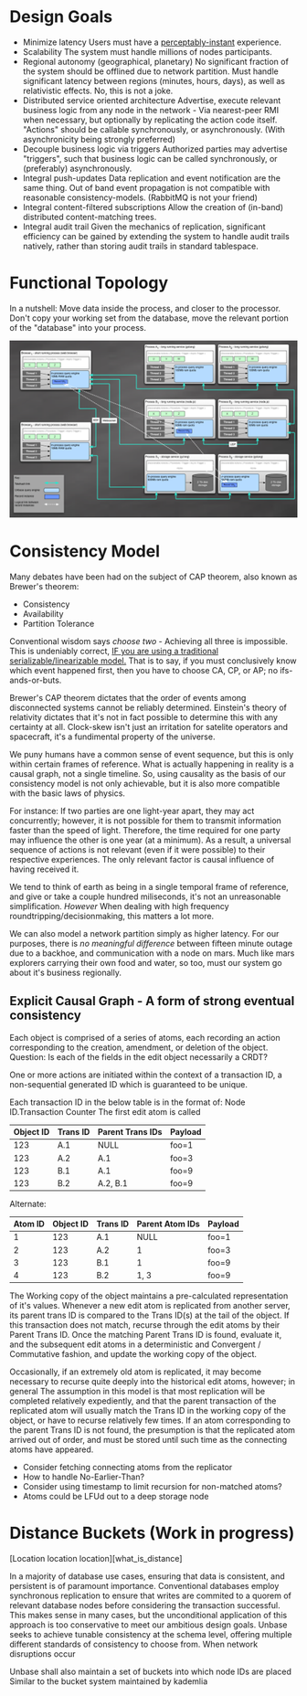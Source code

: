 
# Design Goals

* Minimize latency
  Users must have a [perceptably-instant](http://www.nngroup.com/articles/response-times-3-important-limits/) experience.
* Scalability
  The system must handle millions of nodes participants.
* Regional autonomy (geographical, planetary)
  No significant fraction of the system should be offlined due to network partition.
  Must handle significant latency between regions (minutes, hours, days), as well as relativistic effects. No, this is not a joke.
* Distributed service oriented architecture
  Advertise, execute relevant business logic from any node in the network - Via nearest-peer RMI when necessary, but optionally by replicating the action code itself.
  "Actions" should be callable synchronously, or asynchronously. (With asynchronicity being strongly preferred)
* Decouple business logic via triggers
  Authorized parties may advertise "triggers", such that business logic can be called synchronously, or (preferably) asynchronously.
* Integral push-updates
  Data replication and event notification are the same thing. Out of band event propagation is not compatible with reasonable consistency-models. (RabbitMQ is not your friend)
* Integral content-filtered subscriptions
  Allow the creation of (in-band) distributed content-matching trees.
* Integral audit trail
  Given the mechanics of replication, significant efficiency can be gained by extending the system to handle audit trails natively, rather than storing audit trails in standard tablespace.

# Functional Topology

In a nutshell: Move data inside the process, and closer to the processor. Don't copy your working set from the database, move the relevant portion of the "database" into your process.

![Example topology](./docs/Model.png)

# Consistency Model

Many debates have been had on the subject of CAP theorem, also known as Brewer's theorem:
* Consistency
* Availability
* Partition Tolerance

Conventional wisdom says *choose two* - Achieving all three is impossible.
This is undeniably correct, [IF you are using a traditional serializable/linearizable model.](https://groups.google.com/forum/#!msg/cloud-computing/nn7Sw5T0eSE/NxOTUwD_0ykJ)
That is to say, if you must conclusively know which event happened first, then you have to choose CA, CP, or AP; no ifs-ands-or-buts.

Brewer's CAP theorem dictates that the order of events among disconnected systems cannot be reliably determined.
Einstein's theory of relativity dictates that it's not in fact possible to determine this with any certainty at all.
Clock-skew isn't just an irritation for satelite operators and spacecraft, it's a fundimental property of the universe.

We puny humans have a common sense of event sequence, but this is only within certain frames of reference.
What is actually happening in reality is a causal graph, not a single timeline.
So, using causality as the basis of our consistency model is not only achievable, but it is also more compatible with the basic laws of physics.

For instance: If two parties are one light-year apart, they may act concurrently; however, it is not possible for them to transmit information faster than the speed of light.
Therefore, the time required for one party may influence the other is one year (at a minimum).
As a result, a universal sequence of actions is not relevant (even if it were possible) to their respective experiences.
The only relevant factor is causal influence of having received it.

We tend to think of earth as being in a single temporal frame of reference, and give or take a couple hundred miliseconds, it's not an unreasonable simplification.
*However* When dealing with high frequency roundtripping/decisionmaking, this matters a lot more.

We can also model a network partition simply as higher latency.
For our purposes, there is *no meaningful difference* between fifteen minute outage due to a backhoe, and communication with a node on mars.
Much like mars explorers carrying their own food and water, so too, must our system go about it's business regionally.

## Explicit Causal Graph - A form of strong eventual consistency

Each object is comprised of a series of atoms, each recording an action corresponding to the creation, amendment, or deletion of the object.
Question: Is each of the fields in the edit object necessarily a CRDT?

One or more actions are initiated within the context of a transaction ID, a non-sequential generated ID which is guaranteed to be unique.

Each transaction ID in the below table is in the format of: Node ID.Transaction Counter
The first edit atom is called 

| Object ID | Trans ID  | Parent Trans IDs | Payload 
| --------- | --------- | -----------------| -------
| 123       | A.1       | NULL             | foo=1
| 123       | A.2       | A.1              | foo=3
| 123       | B.1       | A.1              | foo=9
| 123       | B.2       | A.2, B.1         | foo=9

Alternate:

| Atom ID | Object ID | Trans ID  | Parent Atom IDs | Payload 
| ------- | --------- | --------- | --------------- | -------
| 1       | 123       | A.1       | NULL            | foo=1
| 2       | 123       | A.2       | 1               | foo=3
| 3       | 123       | B.1       | 1               | foo=9
| 4       | 123       | B.2       | 1, 3            | foo=9


The Working copy of the object maintains a pre-calculated representation of it's values.
Whenever a new edit atom is replicated from another server, its parent trans ID is compared to the Trans ID(s) at the tail of the object.
If this transaction does not match, recurse through the edit atoms by their Parent Trans ID.
Once the matching Parent Trans ID is found, evaluate it, and the subsequent edit atoms in a deterministic and Convergent / Commutative fashion, and update the working copy of the object.

Occasionally, if an extremely old atom is replicated, it may become necessary to recurse quite deeply into the historical edit atoms, however; in general
The assumption in this model is that most replication will be completed relatively expediently, and that the parent transaction of the replicated atom will
usually match the Trans ID in the working copy of the object, or have to recurse relatively few times. If an atom corresponding to the parent Trans ID is not found,
the presumption is that the replicated atom arrived out of order, and must be stored until such time as the connecting atoms have appeared.

* Consider fetching connecting atoms from the replicator
* How to handle No-Earlier-Than?
* Consider using timestamp to limit recursion for non-matched atoms?
* Atoms could be LFUd out to a deep storage node



# Distance Buckets (Work in progress)

[Location location location][what_is_distance]

In a majority of database use cases, ensuring that data is consistent, and persistent is of paramount importance.
Conventional databases employ synchronous replication to ensure that writes are commited to a quorem of relevant database
nodes before considering the transaction successful. This makes sense in many cases, but the unconditional application of this approach
is too conservative to meet our ambitious design goals. Unbase seeks to achieve tunable consistency at the schema level, offering multiple
different standards of consistency to choose from.
When network disruptions occur

Unbase shall also maintain a set of buckets into which node IDs are placed Similar to the bucket system maintained by kademlia
